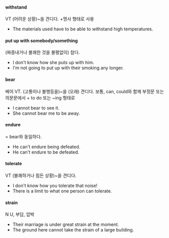 #### withstand

VT (어려운 상황)~을 견디다. +명사 형태로 사용

- The materials used have to be able to withstand high temperatures.

#### put up with somebody/something

(짜증내거나 불쾌한 것을 불평없이) 참다.

- I don't know how she puts up with him.
- I'm not going to put up with their smoking any longer.

#### bear 

베어 VT. (고통이나 불행등을)~을 (오래) 견디다. 보통, can, could와 함께 부정문 또는 의문문에서 + to do 또는 ~ing 형태로

- I cannot bear to see it.
- She cannot bear me to be away. 


#### endure

= bear와 동일하다. 

- He can't endure being defeated.
- He can't endure to be defeated.

#### tolerate

VT (불쾌하거나 힘든 상황)~을 견디다. 

- I don't know how you tolerate that noise!
- There is a limit to what one person can tolerate.

#### strain 

N U, 부담, 압박

- Their marriage is under great strain at the moment.
- The ground here cannot take the strain of a large building.
